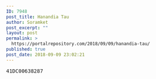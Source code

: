 ```yaml
---
ID: 7948
post_title: Hanandia Tau
author: Soramket
post_excerpt: ""
layout: post
permalink: >
  https://portalrepository.com/2018/09/09/hanandia-tau/
published: true
post_date: 2018-09-09 23:02:21
---
```

<pre>41DC00638287</pre>